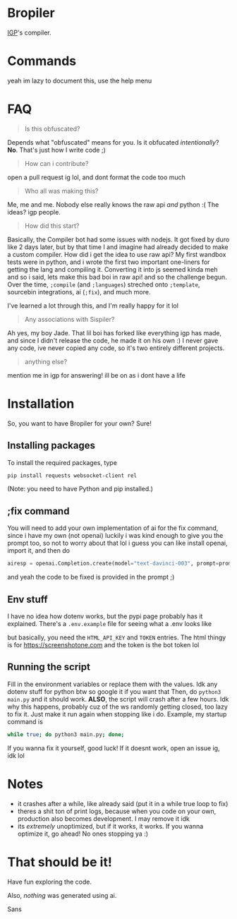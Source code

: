 # Bropiler
[IGP](https://discord.gg/qGqCEWJrpm)'s compiler.
# Commands
yeah im lazy to document this, use the help menu
# FAQ
> Is this obfuscated?

Depends what "obfuscated" means for you.
Is it obfucated *intentionally*? **No**. That's just how I write code ;)

> How can i contribute?

open a pull request ig lol, and dont format the code too much

> Who all was making this?

Me, me and me. Nobody else really knows the raw api *and* python :(
The ideas? igp people. 

> How did this start?

Basically, the Compiler bot had some issues with nodejs. It got fixed by duro like 2 days later, but by that time I and imagine had already decided to make a custom compiler.
How did i get the idea to use raw api? My first wandbox tests were in python, and i wrote the first two important one-liners for getting the lang and compiling it. Converting it into js seemed kinda meh and so i said, lets make this bad boi in raw api! and so the challenge begun.
Over the time, `;compile` (and `;languages`) streched onto `;template`, sourcebin integrations, ai (`;fix`), and much more.

I've learned a lot through this, and I'm really happy for it lol

> Any associations with Sispiler?

Ah yes, my boy Jade. That lil boi has forked like everything igp has made, and since I didn't release the code, he made it on his own :) I never gave any code, ive never copied any code, so it's two entirely different projects.

> anything else?

mention me in igp for answering! ill be on as i dont have a life

# Installation
So, you want to have Bropiler for your own? Sure!
## Installing packages
To install the required packages, type
```bash
pip install requests websocket-client rel
```
(Note: you need to have Python and pip installed.)
## ;fix command
You will need to add your own implementation of ai for the fix command, since i have my own (not openai)
luckily i was kind enough to give you the prompt too, so not to worry about that lol
i guess you can like install openai, import it, and then do
```py
airesp = openai.Completion.create(model="text-davinci-003", prompt=prompt)
```
and yeah the code to be fixed is provided in the prompt ;) 
## Env stuff
I have no idea how dotenv works, but the pypi page probably has it explained. There's a `.env.example` file for seeing what a .env looks like

but basically, you need the `HTML_API_KEY` and `TOKEN` entries. The html thingy is for https://screenshotone.com and the token is the bot token lol

## Running the script
Fill in the environment variables or replace them with the values. Idk any dotenv stuff for python btw so google it if you want that
Then, do `python3 main.py` and it should work.
**ALSO**, the script will crash after a few hours. Idk why this happens, probably cuz of the ws randomly getting closed, too lazy to fix it. Just make it run again when stopping like i do. Example, my startup command is
```bash
while true; do python3 main.py; done;
```
If you wanna fix it yourself, good luck!
If it doesnt work, open an issue ig, idk lol
# Notes
- it crashes after a while, like already said (put it in a while true loop to fix)
- theres a shit ton of print logs, because when you code on your own, production also becomes development. I may remove it idk
- its *extremely* unoptimized, but if it works, it works. If you wanna optimize it, go ahead! No ones stopping ya :) 
# That should be it!
Have fun exploring the code. 

Also, *nothing* was generated using ai.

Sans
